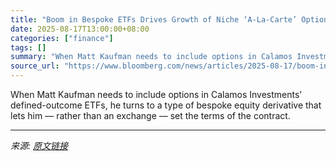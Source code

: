 ```yaml
---
title: "Boom in Bespoke ETFs Drives Growth of Niche ‘A-La-Carte’ Options"
date: 2025-08-17T13:00:00+08:00
categories: ["finance"]
tags: []
summary: "When Matt Kaufman needs to include options in Calamos Investments’ defined-outcome ETFs, he turns to a type of bespoke equity derivative that lets him &mdash; rather than an exchange &mdash; set the t"
source_url: "https://www.bloomberg.com/news/articles/2025-08-17/boom-in-bespoke-etfs-drives-growth-of-niche-a-la-carte-options"
---
```


When Matt Kaufman needs to include options in Calamos Investments’ defined-outcome ETFs, he turns to a type of bespoke equity derivative that lets him &mdash; rather than an exchange &mdash; set the terms of the contract.

---

*来源: [原文链接](https://www.bloomberg.com/news/articles/2025-08-17/boom-in-bespoke-etfs-drives-growth-of-niche-a-la-carte-options)*
